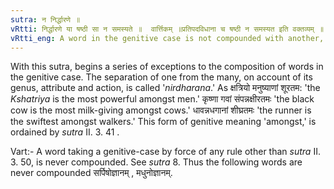 ```yaml
---
sutra: न निर्द्धारणे ॥
vRtti: निर्द्धारणे या षष्ठी सा न समस्यते ॥	वार्त्तिकम् ॥प्रतिपदविधाना च षष्ठी न समस्यत इति वक्तव्यम् ॥
vRtti_eng: A word in the genitive case is not compounded with another, when the force of the sixth case affix is that of specification (_nirdharana_). 
---
```

With this sutra, begins a series of exceptions to the composition of words in the genitive case. The separation of one from the many, on account of its genus, attribute and action, is called '_nirdharana_.' As क्षत्रियो मनुष्याणां शूरतम: 'the _Kshatriya_ is the most powerful amongst men.' कृष्णा गवां संपन्नक्षीरतमः 'the black cow is the most milk-giving amongst cows.' धावन्नधगानां शीघ्रतमः 'the runner is the swiftest amongst walkers.' This form of genitive meaning 'amongst,' is ordained by _sutra_ II. 3. 41 . 

Vart:- A word taking a genitive-case by force of any rule other than _sutra_ II. 3. 50, is never compounded. See _sutra_ 8. Thus the following words are never compounded सर्पिषोज्ञानम् , मधुनोज्ञानम्. 
